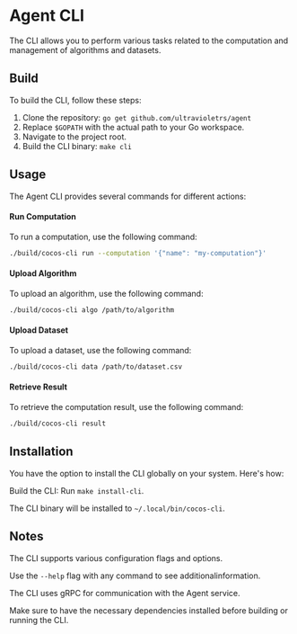 # Agent CLI

The CLI allows you to perform various tasks related to the computation and management of algorithms and datasets.

## Build

To build the CLI, follow these steps:

1. Clone the repository: `go get github.com/ultravioletrs/agent`
2. Replace `$GOPATH` with the actual path to your Go workspace.
3. Navigate to the project root.
4. Build the CLI binary: `make cli`

## Usage

The Agent CLI provides several commands for different actions:

#### Run Computation

To run a computation, use the following command:

```bash
./build/cocos-cli run --computation '{"name": "my-computation"}'
```

#### Upload Algorithm

To upload an algorithm, use the following command:

```bash
./build/cocos-cli algo /path/to/algorithm
```

#### Upload Dataset

To upload a dataset, use the following command:

```bash
./build/cocos-cli data /path/to/dataset.csv
```

#### Retrieve Result

To retrieve the computation result, use the following command:

```bash
./build/cocos-cli result
```

## Installation

You have the option to install the CLI globally on your system. Here's how:

Build the CLI: Run `make install-cli`.

The CLI binary will be installed to `~/.local/bin/cocos-cli`.

## Notes

The CLI supports various configuration flags and options.

Use the `--help` flag with any command to see additionalinformation.

The CLI uses gRPC for communication with the Agent service.

Make sure to have the necessary dependencies installed before building or running the CLI.